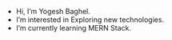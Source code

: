 -  Hi, I’m Yogesh Baghel.
-  I’m interested in Exploring new technologies.
-  I’m currently learning MERN Stack.




